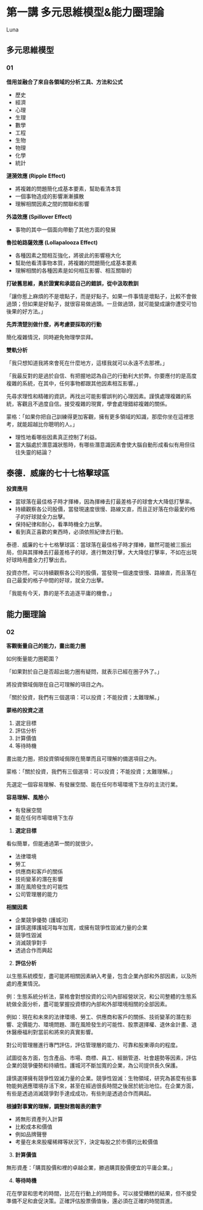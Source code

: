 # 第一講 多元思維模型&能力圈理論
Luna

## 多元思維模型

### 01

**借用並融合了來自各領域的分析工具、方法和公式**

- 歷史
- 經濟
- 心理
- 生理
- 數學
- 工程
- 生物
- 物理
- 化學
- 統計


**漣漪效應 (Ripple Effect)**

- 將複雜的問題簡化成基本要素，幫助看清本質
- 一個事物造成的影響漸漸擴散
- 理解相關因素之間的關聯和影響

**外溢效應 (Spillover Effect)**

- 事物的其中一個面向帶動了其他方面的發展

**魯拉帕路薩效應 (Lollapalooza Effect)**

- 各種因素之間相互強化，將彼此的影響極大化
- 幫助他看清事物本質，將複雜的問題簡化成基本要素
- 理解相關的各種因素是如何相互影響、相互關聯的



**打破舊思維，勇於證實和承認自己的錯誤，從中汲取教訓**

「讓你惹上麻煩的不是壞點子，而是好點子。如果一件事情是壞點子，比較不會做過頭；但如果是好點子，就很容易做過頭。一旦做過頭，就可能變成讓你遭受可怕後果的好方法。」



**先弄清楚別做什麼，再考慮要採取的行動**

簡化複雜情況，同時避免物理學崇拜。

**雙軌分析**

「我只想知道我將來會死在什麼地方，這樣我就可以永遠不去那裡。」

「我最反對的是過於自信、有把握地認為自己的行動利大於弊。你要應付的是高度複雜的系統，在其中，任何事物都跟其他因素相互影響。」

先尋求理性和精確的資訊，再找出可能影響誤判的心理因素。謹慎處理複雜的系統，客觀且不過度自信。接受複雜的現實，學會處理錯綜複雜的關係。

蒙格：「如果你把自己訓練得更加客觀，擁有更多領域的知識，那麼你坐在這裡思考，就能超越比你聰明的人。」

- 理性地看哪些因素真正控制了利益。
- 當大腦處於潛意識狀態時，有哪些潛意識因素會使大腦自動形成看似有用但往往失靈的結論？

## 泰德．威廉的七十七格擊球區

**投資應用**

- 當球落在最佳格子時才揮棒，因為揮棒去打最差格子的球會大大降低打擊率。
- 持續觀察各公司股價，當發現速度很慢、路線又直，而且正好落在你最愛的格子的好球就全力出擊。
- 保持紀律和耐心，看準時機全力出擊。
- 看到真正喜歡的東西時，必須依照紀律去行動。

泰德．威廉的七十七格擊球區：當球落在最佳格子時才揮棒，雖然可能被三振出局，但與其揮棒去打最差格子的球，進行無效打擊，大大降低打擊率，不如在出現好球時用盡全力打擊出去。

投資亦然，可以持續觀察各公司的股價，當發現一個速度很慢、路線直，而且落在自己最愛的格子中間的好球，就全力出擊。

「我能有今天，靠的是不去追逐平庸的機會。」

## 能力圈理論

### 02

**客觀衡量自己的能力，畫出能力圈**

如何衡量能力圈範圍？

「如果對於自己是否超出能力圈有疑問，就表示已經在圈子外了。」

將投資領域侷限在自己可理解的項目之內。

「關於投資，我們有三個選項：可以投資；不能投資；太難理解。」

**蒙格的投資之道**

1. 選定目標
2. 評估分析
3. 計算價值
4. 等待時機

畫出能力圈，把投資領域侷限在簡單而且可理解的備選項目之內。

蒙格：「關於投資，我們有三個選項：可以投資；不能投資；太難理解。」

先選定一個容易理解、有發展空間、能在任何市場環境下生存的主流行業。

**容易理解、風險小**

- 有發展空間
- 能在任何市場環境下生存

1. **選定目標**

看似簡單，但能通過第一關的就很少。

- 法律環境
- 勞工
- 供應商和客戶的關係
- 技術變革的潛在影響
- 潛在風險發生的可能性
- 公司管理層的能力

**相關因素**

- 企業競爭優勢 (護城河)
- 謹慎選擇護城河每年加寬，或擁有競爭性毀滅力量的企業
- 競爭性毀滅
- 消滅競爭對手
- 透過合作而興起

2. **評估分析**

以生態系統模型，盡可能將相關因素納入考量，包含企業內部和外部因素，以及所處的產業情況。

例：生態系統分析法，蒙格會對想投資的公司內部經營狀況，和公司整體的生態系統做全面分析，盡可能掌握投資標的內部和外部環境相關的全部因素。

例如：現在和未來的法律環境、勞工、供應商和客戶的關係、技術變革的潛在影響、定價能力、環境問題、潛在風險發生的可能性、股票選擇權、退休金計畫、退休醫療福利對當前和將來的真實影響。

對公司管理層進行專門評估，評估管理層的能力、可靠和股東導向的程度。

試圖從各方面，包含產品、市場、商標、員工、經銷管道、社會趨勢等因素，評估企業的競爭優勢和持續性。護城河不斷加寬的企業，為公司提供長久保護。

謹慎選擇擁有競爭性毀滅力量的企業。競爭性毀滅：生物領域，研究為甚麼有些事物能夠適應環境存活下來，甚至在經過很長時間之後居於統治地位。在企業方面，有些是透過消滅競爭對手達成成功，有些則是透過合作而興起。

**根據對事實的理解，調整財務報表的數字**

- 將無形資產列入計算
- 比較成本和價值
- 例如品牌聲譽
- 考量在未來股權稀釋等狀況下，決定每股之於市價的比較價值

3. **計算價值**

無形資產：「購買股價和裡的卓越企業，勝過購買股價便宜的平庸企業。」

4. **等待時機**

花在學習和思考的時間，比花在行動上的時間多。可以接受糟糕的結果，但不接受準備不足和倉促決策。正確評估股票價值後，還必須在正確的時間買進。
